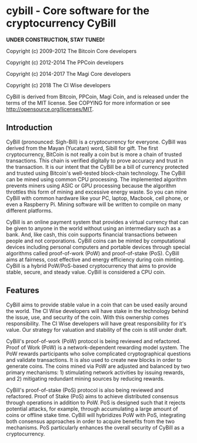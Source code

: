 # cybill - Core software for the cryptocurrency CyBill

__UNDER CONSTRUCTION, STAY TUNED!__

Copyright (c) 2009-2012 The Bitcoin Core developers

Copyright (c) 2012-2014 The PPCoin developers

Copyright (c) 2014-2017 The Magi Core developers

Copyright (c) 2018 The CI Wise developers

CyBill is derived from Bitcoin, PPCoin, Magi Coin, and is released under the terms of 
the MIT license. See COPYING for more information or see 
http://opensource.org/licenses/MIT.

## Introduction
CyBill (pronounced: Sigh-Bill) is a cryptocurrency for everyone. CyBill was derived from 
the Mayan (Yucatan) word, Sibill for gift. The first cryptocurrency, BitCoin is not really 
a coin but is more a chain of trusted transactions. This chain is verified digitally to 
prove accuracy and trust in the transaction. It is our intent that the CyBill be a bill of 
currency protected and trusted using Bitcoin's well-tested block-chain technology. The 
CyBill can be mined using common CPU processing. The implemented algorithm prevents miners 
using ASIC or GPU processing because the algorithm throttles this form of mining and 
excessive energy waste. So you can mine CyBill with common hardware like your PC, laptop, 
Macbook, cell phone, or even a Raspberry Pi. Mining software will be written to compile on 
many different platforms.

CyBill is an online payment system that provides a virtual currency that can be given to 
anyone in the world without using an intermediary such as a bank. And, like cash, this coin 
supports financial transactions between people and not corporations. CyBill coins can be 
minted by computational devices including personal computers and portable devices through 
special algorithms called proof-of-work (PoW) and proof-of-stake (PoS). CyBill aims at 
fairness, cost effective and energy efficiency during coin minting. CyBill is a hybrid 
PoW/PoS-based cryptocurrency that aims to provide stable, secure, and steady value. CyBill 
is considered a CPU coin.

## Features
CyBill aims to provide stable value in a coin that can be used easily around the world. The 
CI Wise developers will have stake in the technology behind the issue, use, and security of 
the coin. With this ownership comes responsibility. The CI Wise developers will have great 
responsibility for it's value. Our strategy for valuation and stability of the coin is still 
under draft.

CyBill's proof-of-work (PoW) protocol is being reviewed and refactored. Proof of Work (PoW) 
is a network-dependent rewarding model system. The PoW rewards participants who solve 
complicated cryptographical questions and validate transactions. It is also used to create 
new blocks in order to generate coins. The coins mined via PoW are adjusted and balanced by 
two primary mechanisms: 1) stimulating network activities by issuing rewards, and 2) 
mitigating redundant mining sources by reducing rewards.

CyBill's proof-of-stake (PoS) protocol is also being reviewed and refactored. Proof of Stake 
(PoS) aims to achieve distributed consensus through operations in addition to PoW. PoS is 
designed such that it rejects potential attacks, for example, through accumulating a large 
amount of coins or offline stake time. CyBill will hybridizes PoW with PoS, integrating both 
consensus approaches in order to acquire benefits from the two mechanisms. PoS particularly 
enhances the overall security of CyBill as a cryptocurrency.
